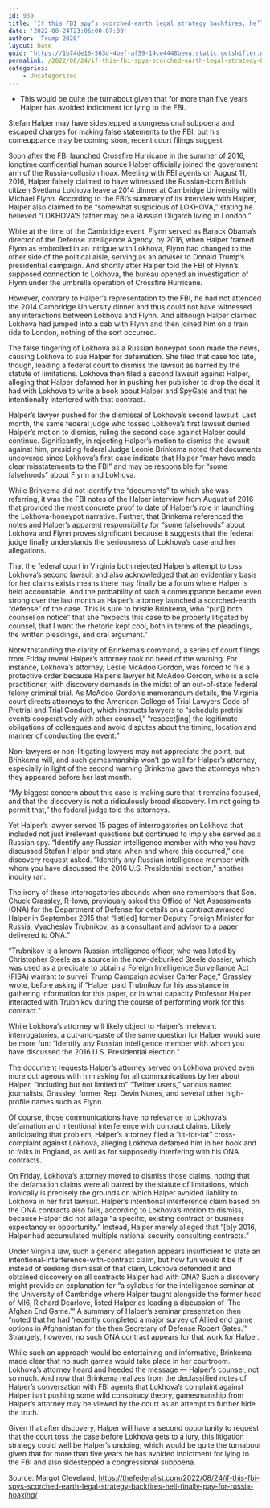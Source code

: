 ```yaml
---
id: 939
title: 'If this FBI spy’s scorched-earth legal strategy backfires, he’ll finally pay for Russia hoaxing'
date: '2022-08-24T23:06:00-07:00'
author: 'Trump 2020'
layout: base
guid: 'https://1b74de16-563d-4bef-af59-14ce4448beea.static.getshifter.net/?p=939'
permalink: /2022/08/24/if-this-fbi-spys-scorched-earth-legal-strategy-backfires-hell-finally-pay-for-russia-hoaxing/
categories:
    - Uncategorized
---
```


- This would be quite the turnabout given that for more than five years Halper has avoided indictment for lying to the FBI.

Stefan Halper may have sidestepped a congressional subpoena and escaped charges for making false statements to the FBI, but his comeuppance may be coming soon, recent court filings suggest.

Soon after the FBI launched Crossfire Hurricane in the summer of 2016, longtime confidential human source Halper officially joined the government arm of the Russia-collusion hoax. Meeting with FBI agents on August 11, 2016, Halper falsely claimed to have witnessed the Russian-born British citizen Svetlana Lokhova leave a 2014 dinner at Cambridge University with Michael Flynn. According to the FBI’s summary of its interview with Halper, Halper also claimed to be “somewhat suspicious of LOKHOVA,” stating he believed “LOKHOVA’S father may be a Russian Oligarch living in London.”

While at the time of the Cambridge event, Flynn served as Barack Obama’s director of the Defense Intelligence Agency, by 2016, when Halper framed Flynn as embroiled in an intrigue with Lokhova, Flynn had changed to the other side of the political aisle, serving as an adviser to Donald Trump’s presidential campaign. And shortly after Halper told the FBI of Flynn’s supposed connection to Lokhova, the bureau opened an investigation of Flynn under the umbrella operation of Crossfire Hurricane.

However, contrary to Halper’s representation to the FBI, he had not attended the 2014 Cambridge University dinner and thus could not have witnessed any interactions between Lokhova and Flynn. And although Halper claimed Lokhova had jumped into a cab with Flynn and then joined him on a train ride to London, nothing of the sort occurred.

The false fingering of Lokhova as a Russian honeypot soon made the news, causing Lokhova to sue Halper for defamation. She filed that case too late, though, leading a federal court to dismiss the lawsuit as barred by the statute of limitations. Lokhova then filed a second lawsuit against Halper, alleging that Halper defamed her in pushing her publisher to drop the deal it had with Lokhova to write a book about Halper and SpyGate and that he intentionally interfered with that contract.

Halper’s lawyer pushed for the dismissal of Lokhova’s second lawsuit. Last month, the same federal judge who tossed Lokhova’s first lawsuit denied Halper’s motion to dismiss, ruling the second case against Halper could continue. Significantly, in rejecting Halper’s motion to dismiss the lawsuit against him, presiding federal Judge Leonie Brinkema noted that documents uncovered since Lokhova’s first case indicate that Halper “may have made clear misstatements to the FBI” and may be responsible for “some falsehoods” about Flynn and Lokhova.

While Brinkema did not identify the “documents” to which she was referring, it was the FBI notes of the Halper interview from August of 2016 that provided the most concrete proof to date of Halper’s role in launching the Lokhova-honeypot narrative. Further, that Brinkema referenced the notes and Halper’s apparent responsibility for “some falsehoods” about Lokhova and Flynn proves significant because it suggests that the federal judge finally understands the seriousness of Lokhova’s case and her allegations.

That the federal court in Virginia both rejected Halper’s attempt to toss Lokhova’s second lawsuit and also acknowledged that an evidentiary basis for her claims exists means there may finally be a forum where Halper is held accountable. And the probability of such a comeuppance became even strong over the last month as Halper’s attorney launched a scorched-earth “defense” of the case. This is sure to bristle Brinkema, who “put\[\] both counsel on notice” that she “expects this case to be properly litigated by counsel, that I want the rhetoric kept cool, both in terms of the pleadings, the written pleadings, and oral argument.”

Notwithstanding the clarity of Brinkema’s command, a series of court filings from Friday reveal Halper’s attorney took no heed of the warning. For instance, Lokhova’s attorney, Leslie McAdoo Gordon, was forced to file a protective order because Halper’s lawyer hit McAdoo Gordon, who is a sole practitioner, with discovery demands in the midst of an out-of-state federal felony criminal trial. As McAdoo Gordon’s memorandum details, the Virginia court directs attorneys to the American College of Trial Lawyers Code of Pretrial and Trial Conduct, which instructs lawyers to “schedule pretrial events cooperatively with other counsel,” “respect\[ing\] the legitimate obligations of colleagues and avoid disputes about the timing, location and manner of conducting the event.”

Non-lawyers or non-litigating lawyers may not appreciate the point, but Brinkema will, and such gamesmanship won’t go well for Halper’s attorney, especially in light of the second warning Brinkema gave the attorneys when they appeared before her last month.

“My biggest concern about this case is making sure that it remains focused, and that the discovery is not a ridiculously broad discovery. I’m not going to permit that,” the federal judge told the attorneys.

Yet Halper’s lawyer served 15 pages of interrogatories on Lokhova that included not just irrelevant questions but continued to imply she served as a Russian spy. “Identify any Russian intelligence member with who you have discussed Stefan Halper and state when and where this occurred,” one discovery request asked. “Identify any Russian intelligence member with whom you have discussed the 2016 U.S. Presidential election,” another inquiry ran.

The irony of these interrogatories abounds when one remembers that Sen. Chuck Grassley, R-Iowa, previously asked the Office of Net Assessments (ONA) for the Department of Defense for details on a contract awarded Halper in September 2015 that “list\[ed\] former Deputy Foreign Minister for Russia, Vyacheslav Trubnikov, as a consultant and advisor to a paper delivered to ONA.”

“Trubnikov is a known Russian intelligence officer, who was listed by Christopher Steele as a source in the now-debunked Steele dossier, which was used as a predicate to obtain a Foreign Intelligence Surveillance Act (FISA) warrant to surveil Trump Campaign adviser Carter Page,” Grassley wrote, before asking if “Halper paid Trubnikov for his assistance in gathering information for this paper, or in what capacity Professor Halper interacted with Trubnikov during the course of performing work for this contract.”

While Lokhova’s attorney will likely object to Halper’s irrelevant interrogatories, a cut-and-paste of the same question for Halper would sure be more fun: “Identify any Russian intelligence member with whom you have discussed the 2016 U.S. Presidential election.”

The document requests Halper’s attorney served on Lokhova proved even more outrageous with him asking for all communications by her about Halper, “including but not limited to” “Twitter users,” various named journalists, Grassley, former Rep. Devin Nunes, and several other high-profile names such as Flynn.

Of course, those communications have no relevance to Lokhova’s defamation and intentional interference with contract claims. Likely anticipating that problem, Halper’s attorney filed a “tit-for-tat” cross-complaint against Lokhova, alleging Lokhova defamed him in her book and to folks in England, as well as for supposedly interfering with his ONA contracts.

On Friday, Lokhova’s attorney moved to dismiss those claims, noting that the defamation claims were all barred by the statute of limitations, which ironically is precisely the grounds on which Halper avoided liability to Lokhova in her first lawsuit. Halper’s intentional interference claim based on the ONA contracts also fails, according to Lokhova’s motion to dismiss, because Halper did not allege “a specific, existing contract or business expectancy or opportunity.” Instead, Halper merely alleged that “\[b\]y 2016, Halper had accumulated multiple national security consulting contracts.”

Under Virginia law, such a generic allegation appears insufficient to state an intentional-interference-with-contract claim, but how fun would it be if instead of seeking dismissal of that claim, Lokhova defended it and obtained discovery on all contracts Halper had with ONA? Such a discovery might provide an explanation for “a syllabus for the intelligence seminar at the University of Cambridge where Halper taught alongside the former head of MI6, Richard Dearlove, listed Halper as leading a discussion of ‘The Afghan End Game.’” A summary of Halper’s seminar presentation then “noted that he had ‘recently completed a major survey of Allied end game options in Afghanistan for the then Secretary of Defense Robert Gates.’” Strangely, however, no such ONA contract appears for that work for Halper.

While such an approach would be entertaining and informative, Brinkema made clear that no such games would take place in her courtroom. Lokhova’s attorney heard and heeded the message — Halper’s counsel, not so much. And now that Brinkema realizes from the declassified notes of Halper’s conversation with FBI agents that Lokhova’s complaint against Halper isn’t pushing some wild conspiracy theory, gamesmanship from Halper’s attorney may be viewed by the court as an attempt to further hide the truth.

Given that after discovery, Halper will have a second opportunity to request that the court toss the case before Lokhova gets to a jury, this litigation strategy could well be Halper’s undoing, which would be quite the turnabout given that for more than five years he has avoided indictment for lying to the FBI and also sidestepped a congressional subpoena.

Source: Margot Cleveland, https://thefederalist.com/2022/08/24/if-this-fbi-spys-scorched-earth-legal-strategy-backfires-hell-finally-pay-for-russia-hoaxing/